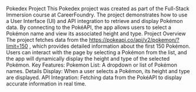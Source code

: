 Pokedex Project
This Pokedex project was created as part of the Full-Stack Immersion course at CareerFoundry. The project demonstrates how to use a User Interface (UI) and API integration to retrieve and display Pokémon data. By connecting to the PokéAPI, the app allows users to select a Pokémon name and view its associated height and type.
Project Overview
The project fetches data from the https://pokeapi.co/api/v2/pokemon/?limit=150 , which provides detailed information about the first 150 Pokémon. Users can interact with the page by selecting a Pokémon from the list, and the app will dynamically display the height and type of the selected Pokémon.
Key Features:
Pokemon List: A dropdown or list of Pokémon names.
Details Display: When a user selects a Pokémon, its height and type are displayed.
API Integration: Fetching data from the PokéAPI to display accurate information in real time.

